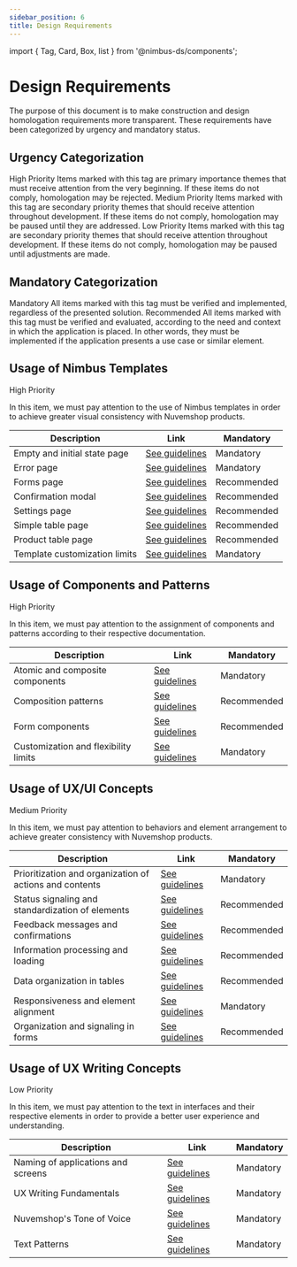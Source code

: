 ```yaml
---
sidebar_position: 6
title: Design Requirements
---
```


import { Tag, Card, Box, list } from '@nimbus-ds/components';

# Design Requirements

The purpose of this document is to make construction and design homologation requirements more transparent. These requirements have been categorized by urgency and mandatory status.

## Urgency Categorization

<Box display="flex" flexDirection="column" gap="4">
  <Card>
    <Card.Header><Tag appearance="danger">High Priority</Tag></Card.Header>
    <Card.Body>
        Items marked with this tag are primary importance themes that must receive attention from the very beginning. If these items do not comply, homologation may be rejected.
    </Card.Body>
  </Card>
  <Card>
    <Card.Header><Tag appearance="warning">Medium Priority</Tag></Card.Header>
    <Card.Body>
      Items marked with this tag are secondary priority themes that should receive attention throughout development. If these items do not comply, homologation may be paused until they are addressed.
  </Card.Body>
  </Card>
  <Card>
    <Card.Header><Tag appearance="success">Low Priority</Tag></Card.Header>
    <Card.Body>
      Items marked with this tag are secondary priority themes that should receive attention throughout development. If these items do not comply, homologation may be paused until adjustments are made.
    </Card.Body>
  </Card>
</Box>

## Mandatory Categorization

<Box display="flex" flexDirection="column" gap="4">
  <Card>
    <Card.Header><Tag appearance="primary">Mandatory</Tag></Card.Header>
    <Card.Body>
      All items marked with this tag must be verified and implemented, regardless of the presented solution.
    </Card.Body>
  </Card>
  <Card>
    <Card.Header><Tag appearance="neutral">Recommended</Tag></Card.Header>
    <Card.Body>
      All items marked with this tag must be verified and evaluated, according to the need and context in which the application is placed. In other words, they must be implemented if the application presents a use case or similar element.
    </Card.Body>
  </Card>
</Box>

## Usage of Nimbus Templates

<Tag appearance="danger">High Priority</Tag>
<br />

In this item, we must pay attention to the use of Nimbus templates in order to achieve greater visual consistency with Nuvemshop products.

| Description                   | Link                                                                                         | Mandatory                                   |
| ----------------------------- | -------------------------------------------------------------------------------------------- | ------------------------------------------- |
| Empty and initial state page  | [See guidelines](../design-guidelines/template-usage#página-de-estado-vazio-e-inicial)       | <Tag appearance="primary">Mandatory</Tag>   |
| Error page                    | [See guidelines](../design-guidelines/template-usage#página-de-error)                        | <Tag appearance="primary">Mandatory</Tag>   |
| Forms page                    | [See guidelines](../design-guidelines/template-usage#página-de-formulário)                   | <Tag appearance="neutral">Recommended</Tag> |
| Confirmation modal            | [See guidelines](../design-guidelines/template-usage#modal-de-confirmación)                  | <Tag appearance="neutral">Recommended</Tag> |
| Settings page                 | [See guidelines](../design-guidelines/template-usage#página-de-ajustes)                      | <Tag appearance="neutral">Recommended</Tag> |
| Simple table page             | [See guidelines](../design-guidelines/template-usage#página-de-tabla-de-simples)             | <Tag appearance="neutral">Recommended</Tag> |
| Product table page            | [See guidelines](../design-guidelines/template-usage#página-de-tabla-de-produtos)            | <Tag appearance="neutral">Recommended</Tag> |
| Template customization limits | [See guidelines](../design-guidelines/template-usage#limites-de-personalização-de-templates) | <Tag appearance="primary">Mandatory</Tag>   |

## Usage of Components and Patterns

<Tag appearance="danger">High Priority</Tag>
<br />

In this item, we must pay attention to the assignment of components and patterns according to their respective documentation.

| Description                          | Link                                                                                    | Mandatory                                   |
| ------------------------------------ | --------------------------------------------------------------------------------------- | ------------------------------------------- |
| Atomic and composite components      | [See guidelines](../design-guidelines/component-usage#componentes-atômicos-e-compostos) | <Tag appearance="primary">Mandatory</Tag>   |
| Composition patterns                 | [See guidelines](../design-guidelines/component-usage#patterns-de-composição)           | <Tag appearance="neutral">Recommended</Tag> |
| Form components                      | [See guidelines](../design-guidelines/component-usage#componentes-de-formulários)       | <Tag appearance="neutral">Recommended</Tag> |
| Customization and flexibility limits | [See guidelines](../design-guidelines/component-usage#personalização-e-flexibilidade)   | <Tag appearance="primary">Mandatory</Tag>   |

## Usage of UX/UI Concepts

<Tag appearance="warning">Medium Priority</Tag>
<br />

In this item, we must pay attention to behaviors and element arrangement to achieve greater consistency with Nuvemshop products.

| Description                                             | Link                                                                                                   | Mandatory                                   |
| ------------------------------------------------------- | ------------------------------------------------------------------------------------------------------ | ------------------------------------------- |
| Prioritization and organization of actions and contents | [See guidelines](../design-guidelines/concept-usage#priorização-e-organização-de-ações-e-conteúdos)    | <Tag appearance="primary">Mandatory</Tag>   |
| Status signaling and standardization of elements        | [See guidelines](../design-guidelines/concept-usage#sinalização-de-status-e-padronização-de-elementos) | <Tag appearance="neutral">Recommended</Tag> |
| Feedback messages and confirmations                     | [See guidelines](../design-guidelines/concept-usage#mensagens-de-feedback-e-confirmações)              | <Tag appearance="neutral">Recommended</Tag> |
| Information processing and loading                      | [See guidelines](../design-guidelines/concept-usage#processamento-e-carregamento-de-informação)        | <Tag appearance="neutral">Recommended</Tag> |
| Data organization in tables                             | [See guidelines](../design-guidelines/concept-usage#organização-de-dados-em-tabelas)                   | <Tag appearance="neutral">Recommended</Tag> |
| Responsiveness and element alignment                    | [See guidelines](../design-guidelines/concept-usage#responsividade-e-alinhamento-dos-elementos)        | <Tag appearance="primary">Mandatory</Tag>   |
| Organization and signaling in forms                     | [See guidelines](../design-guidelines/concept-usage#organização-e-sinalização-em-formulários)          | <Tag appearance="neutral">Recommended</Tag> |

## Usage of UX Writing Concepts

<Tag appearance="success">Low Priority</Tag>
<br />

In this item, we must pay attention to the text in interfaces and their respective elements in order to provide a better user experience and understanding.

| Description                        | Link                                                                                 | Mandatory                                 |
| ---------------------------------- | ------------------------------------------------------------------------------------ | ----------------------------------------- |
| Naming of applications and screens | [See guidelines](../design-guidelines/ux-writing-usage#nomenclatura-de-apps-e-telas) | <Tag appearance="primary">Mandatory</Tag> |
| UX Writing Fundamentals            | [See guidelines](../design-guidelines/ux-writing-usage#fundamentos-de-ux-writing)    | <Tag appearance="primary">Mandatory</Tag> |
| Nuvemshop's Tone of Voice          | [See guidelines](../design-guidelines/ux-writing-usage#tom-de-voz-nuvemshop)         | <Tag appearance="primary">Mandatory</Tag> |
| Text Patterns                      | [See guidelines](../design-guidelines/ux-writing-usage#padrões-de-texto)             | <Tag appearance="primary">Mandatory</Tag> |

